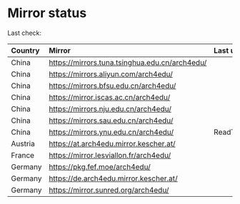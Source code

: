 <script src="./time.js"></script>
# Mirror status
Last check: <script type="text/javascript">localize(1688296504.3666632);</script>

|Country|Mirror|Last update|
|:------|:-----|:----------|
|China|https://mirrors.tuna.tsinghua.edu.cn/arch4edu/|<script type="text/javascript">localize(1688236484);</script>|
|China|https://mirrors.aliyun.com/arch4edu/|<script type="text/javascript">localize(1688193229);</script>|
|China|https://mirrors.bfsu.edu.cn/arch4edu/|<script type="text/javascript">localize(1688236484);</script>|
|China|https://mirror.iscas.ac.cn/arch4edu/|<script type="text/javascript">localize(1688279671);</script>|
|China|https://mirrors.nju.edu.cn/arch4edu/|<script type="text/javascript">localize(1688193229);</script>|
|China|https://mirrors.sau.edu.cn/arch4edu/|<script type="text/javascript">localize(1673850842);</script>|
|China|https://mirrors.ynu.edu.cn/arch4edu/|ReadTimeout|
|Austria|https://at.arch4edu.mirror.kescher.at/|<script type="text/javascript">localize(1688236484);</script>|
|France|https://mirror.lesviallon.fr/arch4edu/|<script type="text/javascript">localize(1688236484);</script>|
|Germany|https://pkg.fef.moe/arch4edu/|<script type="text/javascript">localize(1688236484);</script>|
|Germany|https://de.arch4edu.mirror.kescher.at/|<script type="text/javascript">localize(1688236484);</script>|
|Germany|https://mirror.sunred.org/arch4edu/|<script type="text/javascript">localize(1688236484);</script>|

<script src="./tablefilter/tablefilter.js"></script>
<script src="./table.js"></script>